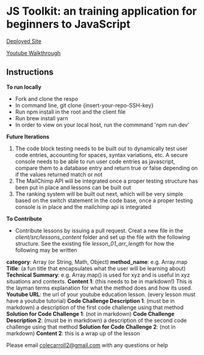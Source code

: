 # JS Toolkit: an training application for beginners to JavaScript

[Deployed Site](https://www.jstoolkit.io)

[Youtube Walkthrough](https://youtu.be/w3dXfNHWhdo)

## Instructions

**To run locally**

* Fork and clone the respo
* In command line, git clone {insert-your-repo-SSH-key}
* Run npm install in the root and the client file
* Run brew install yarn
* In order to view on your local host, run the commmand 'npm run dev'

**Future Iterations**

1. The code block testing needs to be built out to dynamically test user code entries, accounting for spaces, syntax variations, etc. A secure console needs to be able to run user code entries as javascript, compare them to a database entry and return true or false depending on if the values returned match or not
2. The MailChimp API will be integrated once a proper testing structure has been put in place and lessons can be built out
3. The ranking system will be built out next, which will be very simple based on the switch statement in the code base, once a proper testing console is in place and the mailchimp api is integrated

**To Contribute**

* Contribute lessons by issuing a pull request. Creat a new file in the _client/src/lessons_content_ folder and set up the file with the following structure. See the existing file _lesson_01_arr_length_ for how the following may be written

**category**: Array (or String, Math, Object)
**method_name**: e.g. Array.map
**Title**: (a fun title that encapsulates what the user will be learning about)
**Technical Summary**: e.g. Array.map() is used for xyz and is useful in xyz situations and contexts.
**Content 1**: (this needs to be in markdown!) This is the layman terms explanation for what the method does and how its used.
**Youtube URL**: the url of your youtube education lesson. (every lesson must have a youtube tutorial)
**Code Challenge Description 1**: (must be in markdown) a description of the first code challenge using that method
**Solution for Code Challenge 1**: (not in markdown)
**Code Challenge Description 2**: (must be in markdown) a description of the second code challenge using that method
**Solution for Code Challenge 2**: (not in markdown)
**Content 2**: this is a wrap up of the lesson

Please email colecarroll2@gmail.com with any questions or help
